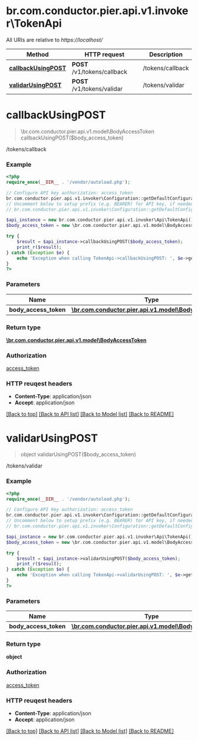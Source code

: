# br.com.conductor.pier.api.v1.invoker\TokenApi

All URIs are relative to *https://localhost/*

Method | HTTP request | Description
------------- | ------------- | -------------
[**callbackUsingPOST**](TokenApi.md#callbackUsingPOST) | **POST** /v1/tokens/callback | /tokens/callback
[**validarUsingPOST**](TokenApi.md#validarUsingPOST) | **POST** /v1/tokens/validar | /tokens/validar


# **callbackUsingPOST**
> \br.com.conductor.pier.api.v1.model\BodyAccessToken callbackUsingPOST($body_access_token)

/tokens/callback

### Example 
```php
<?php
require_once(__DIR__ . '/vendor/autoload.php');

// Configure API key authorization: access_token
br.com.conductor.pier.api.v1.invoker\Configuration::getDefaultConfiguration()->setApiKey('access_token', 'YOUR_API_KEY');
// Uncomment below to setup prefix (e.g. BEARER) for API key, if needed
// br.com.conductor.pier.api.v1.invoker\Configuration::getDefaultConfiguration()->setApiKeyPrefix('access_token', 'BEARER');

$api_instance = new br.com.conductor.pier.api.v1.invoker\Api\TokenApi();
$body_access_token = new \br.com.conductor.pier.api.v1.model\BodyAccessToken(); // \br.com.conductor.pier.api.v1.model\BodyAccessToken | bodyAccessToken

try { 
    $result = $api_instance->callbackUsingPOST($body_access_token);
    print_r($result);
} catch (Exception $e) {
    echo 'Exception when calling TokenApi->callbackUsingPOST: ', $e->getMessage(), "\n";
}
?>
```

### Parameters

Name | Type | Description  | Notes
------------- | ------------- | ------------- | -------------
 **body_access_token** | [**\br.com.conductor.pier.api.v1.model\BodyAccessToken**](\br.com.conductor.pier.api.v1.model\BodyAccessToken.md)| bodyAccessToken | 

### Return type

[**\br.com.conductor.pier.api.v1.model\BodyAccessToken**](BodyAccessToken.md)

### Authorization

[access_token](../README.md#access_token)

### HTTP reuqest headers

 - **Content-Type**: application/json
 - **Accept**: application/json

[[Back to top]](#) [[Back to API list]](../README.md#documentation-for-api-endpoints) [[Back to Model list]](../README.md#documentation-for-models) [[Back to README]](../README.md)

# **validarUsingPOST**
> object validarUsingPOST($body_access_token)

/tokens/validar

### Example 
```php
<?php
require_once(__DIR__ . '/vendor/autoload.php');

// Configure API key authorization: access_token
br.com.conductor.pier.api.v1.invoker\Configuration::getDefaultConfiguration()->setApiKey('access_token', 'YOUR_API_KEY');
// Uncomment below to setup prefix (e.g. BEARER) for API key, if needed
// br.com.conductor.pier.api.v1.invoker\Configuration::getDefaultConfiguration()->setApiKeyPrefix('access_token', 'BEARER');

$api_instance = new br.com.conductor.pier.api.v1.invoker\Api\TokenApi();
$body_access_token = new \br.com.conductor.pier.api.v1.model\BodyAccessToken(); // \br.com.conductor.pier.api.v1.model\BodyAccessToken | bodyAccessToken

try { 
    $result = $api_instance->validarUsingPOST($body_access_token);
    print_r($result);
} catch (Exception $e) {
    echo 'Exception when calling TokenApi->validarUsingPOST: ', $e->getMessage(), "\n";
}
?>
```

### Parameters

Name | Type | Description  | Notes
------------- | ------------- | ------------- | -------------
 **body_access_token** | [**\br.com.conductor.pier.api.v1.model\BodyAccessToken**](\br.com.conductor.pier.api.v1.model\BodyAccessToken.md)| bodyAccessToken | 

### Return type

**object**

### Authorization

[access_token](../README.md#access_token)

### HTTP reuqest headers

 - **Content-Type**: application/json
 - **Accept**: application/json

[[Back to top]](#) [[Back to API list]](../README.md#documentation-for-api-endpoints) [[Back to Model list]](../README.md#documentation-for-models) [[Back to README]](../README.md)

